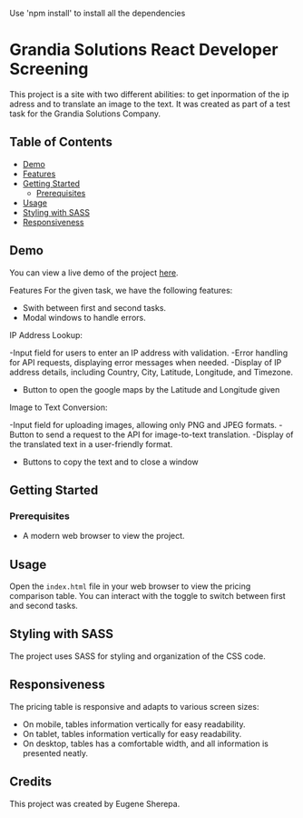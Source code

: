 Use 'npm install' to install all the dependencies

# Grandia Solutions React Developer Screening

This project is a site with two different abilities: to get inpormation of the ip adress and to translate an image to the text. It was created as part of a test task for the Grandia Solutions Company.

## Table of Contents
- [Demo](#demo)
- [Features](#features)
- [Getting Started](#getting-started)
  - [Prerequisites](#prerequisites)
- [Usage](#usage)
- [Styling with SASS](#styling-with-sass)
- [Responsiveness](#responsiveness)

## Demo

You can view a live demo of the project [here](https://grandia-solutions-3p6u0dyqi-eugenesherepa.vercel.app/).


Features
For the given task, we have the following features:
- Swith between first and second tasks.
- Modal windows to handle errors.

IP Address Lookup:

-Input field for users to enter an IP address with validation.
-Error handling for API requests, displaying error messages when needed.
-Display of IP address details, including Country, City, Latitude, Longitude, and Timezone.
- Button to open the google maps by the Latitude and Longitude given

Image to Text Conversion:

-Input field for uploading images, allowing only PNG and JPEG formats.
-Button to send a request to the API for image-to-text translation.
-Display of the translated text in a user-friendly format.
- Buttons to copy the text and to close a window

## Getting Started

### Prerequisites

- A modern web browser to view the project.

## Usage

Open the `index.html` file in your web browser to view the pricing comparison table. You can interact with the toggle to switch between first and second tasks.

## Styling with SASS

The project uses SASS for styling and organization of the CSS code.

## Responsiveness

The pricing table is responsive and adapts to various screen sizes:
- On mobile, tables information vertically for easy readability.
- On tablet, tables information vertically for easy readability.
- On desktop, tables has a comfortable width, and all information is presented neatly.

## Credits

This project was created by Eugene Sherepa.
